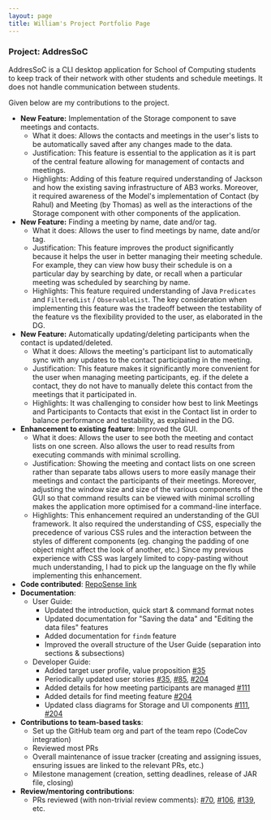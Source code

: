 ```yaml
---
layout: page
title: William's Project Portfolio Page
---
```


### Project: AddresSoC

AddresSoC is a CLI desktop application for School of Computing students to keep track of their network with other students and schedule meetings. It does not handle communication between students.

Given below are my contributions to the project.

* **New Feature:** Implementation of the Storage component to save meetings and contacts.
  * What it does: Allows the contacts and meetings in the user's lists to be automatically saved after any changes made to the data.
  * Justification: This feature is essential to the application as it is part of the central feature allowing for management of contacts and meetings.
  * Highlights: Adding of this feature required understanding of Jackson and how the existing saving infrastructure of AB3 works.
    Moreover, it required awareness of the Model's implementation of Contact (by Rahul) and Meeting (by Thomas) as well as the interactions 
    of the Storage component with other components of the application. 
* **New Feature:** Finding a meeting by name, date and/or tag.
  * What it does: Allows the user to find meetings by name, date and/or tag.
  * Justification: This feature improves the product significantly because it helps the user in better managing their meeting schedule.
    For example, they can view how busy their schedule is on a particular day by searching by date, or recall when a particular meeting was scheduled
    by searching by name.
  * Highlights: This feature required understanding of Java `Predicates` and `FilteredList` / `ObservableList`. The key consideration when implementing this feature was the tradeoff between the testability of the feature vs the flexibility provided to the user, as elaborated in the DG. 
* **New Feature:** Automatically updating/deleting participants when the contact is updated/deleted.
  * What it does: Allows the meeting's participant list to automatically sync with any updates to the contact participating in the meeting.
  * Justification: This feature makes it significantly more convenient for the user when managing meeting participants, eg. if the delete a contact, 
    they do not have to manually delete this contact from the meetings that it participated in.
  * Highlights: It was challenging to consider how best to link Meetings and Participants to Contacts that exist in the Contact list in order to balance performance and testability, as explained in the DG.
* **Enhancement to existing feature**: Improved the GUI.
  * What it does: Allows the user to see both the meeting and contact lists on one screen. Also allows the user to read results from executing commands with minimal scrolling. 
  * Justification: Showing the meeting and contact lists on one screen rather than separate tabs allows users to more 
    easily manage their meetings and contact the participants of their meetings. Moreover, adjusting the window size and size of the 
    various components of the GUI so that command results can be viewed with minimal scrolling makes the application more optimised for a command-line interface.
  * Highlights: This enhancement required an understanding of the GUI framework. It also required the understanding of CSS, especially the precedence of various CSS rules and 
    the interaction between the styles of different components (eg. changing the padding of one object might affect the look of another, etc.)
    Since my previous experience with CSS was largely limited to copy-pasting without much understanding, I had to pick up the language on the fly while implementing this enhancement.
* **Code contributed**: [RepoSense link](https://nus-cs2103-ay2122s2.github.io/tp-dashboard/?search=cpwill01&breakdown=true)
* **Documentation**:
  * User Guide:
    * Updated the introduction, quick start & command format notes
    * Updated documentation for "Saving the data" and "Editing the data files" features
    * Added documentation for `findm` feature
    * Improved the overall structure of the User Guide (separation into sections & subsections)
  * Developer Guide:
    * Added target user profile, value proposition [\#35](https://github.com/AY2122S2-CS2103T-W12-3/tp/pull/35)
    * Periodically updated user stories [\#35](https://github.com/AY2122S2-CS2103T-W12-3/tp/pull/35), [\#85](https://github.com/AY2122S2-CS2103T-W12-3/tp/pull/85), [\#204](https://github.com/AY2122S2-CS2103T-W12-3/tp/pull/204)
    * Added details for how meeting participants are managed [\#111](https://github.com/AY2122S2-CS2103T-W12-3/tp/pull/111)
    * Added details for find meeting feature [\#204](https://github.com/AY2122S2-CS2103T-W12-3/tp/pull/204) 
    * Updated class diagrams for Storage and UI components [\#111](https://github.com/AY2122S2-CS2103T-W12-3/tp/pull/111), [\#204](https://github.com/AY2122S2-CS2103T-W12-3/tp/pull/204)
* **Contributions to team-based tasks**:
  * Set up the GitHub team org and part of the team repo (CodeCov integration)
  * Reviewed most PRs
  * Overall maintenance of issue tracker (creating and assigning issues, ensuring issues are linked to the relevant PRs, etc.)
  * Milestone management (creation, setting deadlines, release of JAR file, closing)
* **Review/mentoring contributions**:
  * PRs reviewed (with non-trivial review comments): [\#70](https://github.com/AY2122S2-CS2103T-W12-3/tp/pull/70), [\#106](https://github.com/AY2122S2-CS2103T-W12-3/tp/pull/106), [\#139](https://github.com/AY2122S2-CS2103T-W12-3/tp/pull/139), etc.
